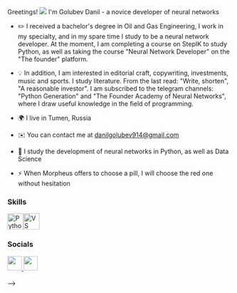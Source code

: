 Greetings! ![](https://user-images.githubusercontent.com/18350557/176309783-0785949b-9127-417c-8b55-ab5a4333674e.gif) I'm Golubev Danil - a novice developer of neural networks 

* ✏️ I received a bachelor's degree in Oil and Gas Engineering, I work in my specialty, and in my spare time I study to be a neural network developer. At the moment, I am completing a course on StepIK to study Python, as well as taking the course "Neural Network Developer" on the "The founder" platform. 

* 💡 In addition, I am interested in editorial craft, copywriting, investments, music and sports. I study literature. From the last read: "Write, shorten", "A reasonable investor". I am subscribed to the telegram channels: "Python Generation" and "The Founder Academy of Neural Networks", where I draw useful knowledge in the field of programming. 

* 🌍 I live in Tumen, Russia 

* ✉️ You can contact me at [danilgolubev914@gmail.com](mailto:danilgolubev914@gmail.com) 

* 🧠 I study the development of neural networks in Python, as well as Data Science 

* ⚡ When Morpheus offers to choose a pill, I will choose the red one without hesitation 

### Skills

<p align="left"> <a href="https://www.python.org/" target="_blank" rel="noreferrer"><img src="https://raw.githubusercontent.com/danielcranney/readme-generator/main/public/icons/skills/python-colored.svg" width="36" height="36" alt="Python" /></a><a href="https://code.visualstudio.com/" target="_blank" rel="noreferrer"><img src="https://raw.githubusercontent.com/danielcranney/readme-generator/main/public/icons/skills/visualstudiocode.svg" width="36" height="36" alt="VS Code" /></a> </p>

### Socials <p align="left"> <a href="https://discord.com/users/dah4ek" target="_blank" rel="noreferrer"> <picture> <source media="(prefers-color-scheme: dark)" srcset="https://raw.githubusercontent.com/danielcranney/readme-generator/main/public/icons/socials/discord-dark.svg" /> <source media="(prefers-color-scheme: light)" srcset="https://raw.githubusercontent.com/danielcranney/readme-generator/main/public/icons/socials/discord.svg" /> <img src="https://raw.githubusercontent.com/danielcranney/readme-generator/main/public/icons/socials/discord.svg" width="32" height="32" /> </picture> </a> <a href="https://www.github.com/goludan" target="_blank" rel="noreferrer"> <picture> <source media="(prefers-color-scheme: dark)" srcset="https://raw.githubusercontent.com/danielcranney/readme-generator/main/public/icons/socials/github-dark.svg" /> <source media="(prefers-color-scheme: light)" srcset="https://raw.githubusercontent.com/danielcranney/readme-generator/main/public/icons/socials/github.svg" /> <img src="https://raw.githubusercontent.com/danielcranney/readme-generator/main/public/icons/socials/github.svg" width="32" height="32" /> </picture> </a></p>
-->
